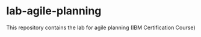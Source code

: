 # lab-agile-planning
This repository contains the lab for agile planning (IBM Certification Course)
